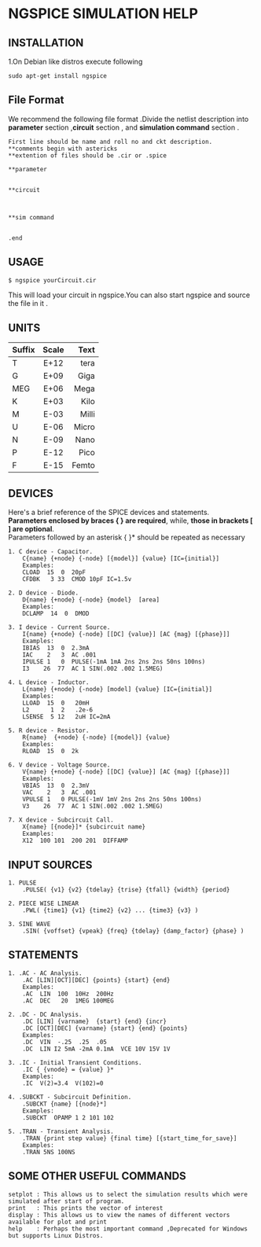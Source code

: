 # NGSPICE SIMULATION HELP 

## INSTALLATION 
1.On Debian like distros execute following 
```
sudo apt-get install ngspice 

```
## File Format 
We recommend the following file format .Divide the netlist description into **parameter** section ,**circuit** section ,
and **simulation command** section .
``` 
First line should be name and roll no and ckt description.
**comments begin with astericks
**extention of files should be .cir or .spice 

**parameter 


**circuit 



**sim command 


.end 
```

## USAGE 

```
$ ngspice yourCircuit.cir 
```
This will load your circuit in ngspice.You can also start ngspice and source the file in it . 

## UNITS 
| Suffix | Scale    |   Text   |
| :---   | :----:   |      ---:|
| T      | E+12     | tera     |
| G      | E+09     | Giga     |
| MEG    | E+06     | Mega     |
| K      | E+03     | Kilo     |
| M      | E-03     | Milli    |
| U      | E-06     | Micro    |
| N      | E-09     | Nano     |
| P      | E-12     | Pico     |
| F      | E-15     | Femto    |

## DEVICES 
Here's a brief reference of the SPICE devices and statements.<br /> 
**Parameters enclosed by braces { } are required**, while, **those in brackets [ ] are optional**.<br /> 
Parameters followed by an asterisk { }* should be repeated as necessary <br />

```
1. C device - Capacitor. 
	C{name} {+node} {-node} [{model}] {value} [IC={initial}] 
	Examples: 
	CLOAD  15  0  20pF
	CFDBK   3 33  CMOD 10pF IC=1.5v 

2. D device - Diode. 
	D{name} {+node} {-node} {model}  [area]
	Examples: 
	DCLAMP  14  0  DMOD 

3. I device - Current Source. 
	I{name} {+node} {-node} [[DC] {value}] [AC {mag} [{phase}]]
	Examples: 
	IBIAS  13  0  2.3mA 
	IAC    2   3  AC .001 
	IPULSE 1   0  PULSE(-1mA 1mA 2ns 2ns 2ns 50ns 100ns) 
	I3    26  77  AC 1 SIN(.002 .002 1.5MEG)

4. L device - Inductor.  
	L{name} {+node} {-node} [model] {value} [IC={initial}]  
	Examples: 
	LLOAD  15  0   20mH 
	L2      1  2   .2e-6 
	LSENSE  5 12   2uH IC=2mA

5. R device - Resistor.  
	R{name}  {+node} {-node} [{model}] {value}  
	Examples: 
	RLOAD  15  0  2k 

6. V device - Voltage Source.  
	V{name} {+node} {-node} [[DC] {value}] [AC {mag} [{phase}]] 
	Examples: 
	VBIAS  13  0  2.3mV 
	VAC    2   3  AC .001 
	VPULSE 1   0 PULSE(-1mV 1mV 2ns 2ns 2ns 50ns 100ns) 
	V3    26  77  AC 1 SIN(.002 .002 1.5MEG)

7. X device - Subcircuit Call.  
	X{name} [{node}]* {subcircuit name} 
	Examples: 
	X12  100 101  200 201  DIFFAMP 
```

## INPUT SOURCES 

```
1. PULSE
	.PULSE( {v1} {v2} {tdelay} {trise} {tfall} {width} {period} 

2. PIECE WISE LINEAR
	.PWL( {time1} {v1} {time2} {v2} ... {time3} {v3} )

3. SINE WAVE
	.SIN( {voffset} {vpeak} {freq} {tdelay} {damp_factor} {phase} )
```

## STATEMENTS 

```
1. .AC - AC Analysis.  
	.AC [LIN][OCT][DEC] {points} {start} {end}  
	Examples: 
	.AC  LIN  100  10Hz  200Hz 
	.AC  DEC   20  1MEG 100MEG

2. .DC - DC Analysis.
	.DC [LIN] {varname}  {start} {end} {incr}
	.DC [OCT][DEC] {varname} {start} {end} {points} 
	Examples: 
	.DC  VIN  -.25  .25  .05 
	.DC  LIN I2 5mA -2mA 0.1mA  VCE 10V 15V 1V

3. .IC - Initial Transient Conditions.  
	.IC { {vnode} = {value} }*  
	Examples: 
	.IC  V(2)=3.4  V(102)=0

4. .SUBCKT - Subcircuit Definition.  
	.SUBCKT {name} [{node}*] 
	Examples: 
	.SUBCKT  OPAMP 1 2 101 102 

5. .TRAN - Transient Analysis.  
	.TRAN {print step value} {final time} [{start_time_for_save}]  
	Examples: 
	.TRAN 5NS 100NS
```
## SOME OTHER USEFUL COMMANDS 
```
setplot : This allows us to select the simulation results which were simulated after start of program.
print   : This prints the vector of interest 
display : This allows us to view the names of different vectors available for plot and print 
help    : Perhaps the most important command ,Deprecated for Windows but supports Linux Distros.

```
